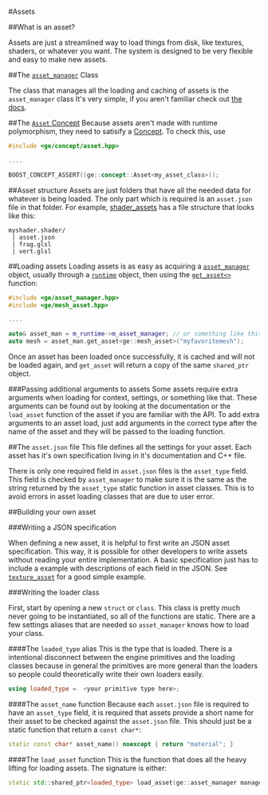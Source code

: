 #Assets

##What is an asset?

Assets are just a streamlined way to load things from disk, like textures, shaders, or whatever you want. The system is designed to be very flexible and easy to make new assets.

##The [`asset_manager`](https://gentlemans.github.io/gentlemanly_engine/classge_1_1asset__manager.html) Class

The class that manages all the loading and caching of assets is the `asset_manager` class It's very simple, if you aren't familiar check out [the docs](https://gentlemans.github.io/gentlemanly_engine/classge_1_1asset__manager.html).

##The [`Asset` Concept](https://gentlemans.github.io/gentlemanly_engine/structge_1_1concept_1_1Asset.html) 
Because assets aren't made with runtime polymorphism, they need to satisify a [Concept](http://www.boost.org/doc/libs/1_61_0/libs/concept_check/concept_check.htm). To check this, use
```C++
#include <ge/concept/asset.hpp>

....

BOOST_CONCEPT_ASSERT((ge::concept::Asset<my_asset_class>));
```

##Asset structure
Assets are just folders that have all the needed data for whatever is being loaded. The only part which is required is an `asset.json` file in that folder. For example, [shader_assets](https://gentlemans.github.io/gentlemanly_engine/classge_1_1shader__asset.html) has a file structure that looks like this:

```
myshader.shader/
 | asset.json
 | frag.glsl
 | vert.glsl
```

##Loading assets
Loading assets is as easy as acquiring a [`asset_manager`](https://gentlemans.github.io/gentlemanly_engine/classge_1_1asset__manager.html) object, usually through a [`runtime`](https://gentlemans.github.io/gentlemanly_engine/structge_1_1runtime.html) object, then using the [`get_asset<>`](https://gentlemans.github.io/classge_1_1asset__manager.html#a2c93eaf5f2069a394a41cf973b3c8241) function:

```C++
#include <ge/asset_manager.hpp> 
#include <ge/mesh_asset.hpp>

....

auto& asset_man = m_runtime->m_asset_manager; // or something like this
auto mesh = asset_man.get_asset<ge::mesh_asset>("myfavoritemesh");

```

Once an asset has been loaded once successfully, it is cached and will not be loaded again, and `get_asset` will return a copy of the same `shared_ptr` object. 

###Passing additional arguments to assets
Some assets require extra arguments when loading for context, settings, or something like that. These arguments can be found out by looking at the documentation or the `load_asset` function of the asset if you are familiar with the API. To add extra arguments to an asset load, just add arguments in the correct type after the name of the asset and they will be passed to the loading function.

##The `asset.json`  file
This file defines all the settings for your asset. Each asset has it's own specification living in it's documentation and C++ file. 

There is only one required field in `asset.json` files is the `asset_type` field. This field is checked by `asset_manager` to make sure it is the same as the string returned by the `asset_type` static function in asset classes. This is to avoid errors in asset loading classes that are due to user error. 

##Building your own asset

###Writing a JSON specification

When defining a new asset, it is helpful to first write an JSON asset specification. This way, it is possible for other developers to write assets without reading your entire implementation. A basic specification just has to include a example with descriptions of each field in the JSON. See [`texture_asset`](https://gentlemans.github.io/structge_1_1texture__asset.html#details) for a good simple example. 

###Writing the loader class

First, start by opening a new `struct` or `class`. This class is pretty much never going to be instantiated, so all of the functions are static. There are a few settings aliases that are needed so `asset_manager` knows how to load your class. 

####The  `loaded_type` alias
This is the type that is loaded. There is a intentional disconnect between the engine primitives and the loading classes because in general the primitives are more general than the loaders so people could theoretically write their own loaders easily. 

```C++
using loaded_type =  <your primitive type here>;
```

####The `asset_name` function
Because each `asset.json` file is required to have an `asset_type` field, it is required that assets provide a short name for their asset to be checked against the `asset.json` file. This should just be a static function that return a `const char*`:

```C++
static const char* asset_name() noexcept { return "material"; }
```

####The `load_asset` function
This is the function that does all the heavy lifting for loading assets. The signature is either:

```C++
static std::shared_ptr<loaded_type> load_asset(ge::asset_manager manager, const char* asset_name, const char* absolute_filepath, const  nlohmann::json& json_data, [ extra arguments... ]);
```


